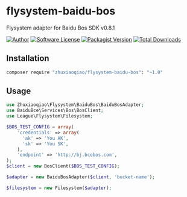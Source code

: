 # flysystem-baidu-bos
Flysystem adapter for Baidu Bos SDK v0.8.1

[![Author](http://img.shields.io/badge/author-@zhuxiaoqiao-blue.svg?style=flat-square)](https://github.com/zhuxiaoqiao)
[![Software License](https://img.shields.io/badge/license-MIT-brightgreen.svg?style=flat-square)](LICENSE)
[![Packagist Version](https://img.shields.io/packagist/v/zhuxiaoqiao/flysystem-baidu-bos.svg?style=flat-square)](https://packagist.org/packages/zhuxiaoqiao/flysystem-baidu-bos)
[![Total Downloads](https://img.shields.io/packagist/dt/zhuxiaoqiao/flysystem-baidu-bos.svg?style=flat-square)](https://packagist.org/packages/zhuxiaoqiao/flysystem-baidu-bos)


## Installation

```bash
composer require "zhuxiaoqiao/flysystem-baidu-bos": "~1.0"
```

## Usage

```php
use Zhuxiaoqiao\Flysystem\BaiduBos\BaiduBosAdapter;
use BaiduBce\Services\Bos\BosClient;
use League\Flysystem\Filesystem;

$BOS_TEST_CONFIG = array(
    'credentials' => array(
      'ak' => 'You AK',
      'sk' => 'You SK',
    ),
    'endpoint' => 'http://bj.bcebos.com',
);
$client = new BosClient($BOS_TEST_CONFIG);

$adapter = new BaiduBosAdapter($client, 'bucket-name');

$filesystem = new Filesystem($adapter);
```
